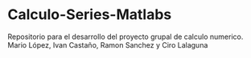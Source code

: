 # Calculo-Series-Matlabs
Repositorio para el desarrollo del proyecto grupal de calculo numerico.\
Mario López, Ivan Castaño, Ramon Sanchez y Ciro Lalaguna
